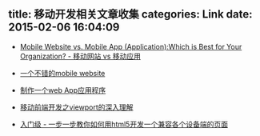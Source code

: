 title: 移动开发相关文章收集
categories: Link
date: 2015-02-06 16:04:09
---

* [Mobile Website vs. Mobile App (Application):Which is Best for Your Organization? - 移动网站 vs 移动应用](http://www.hswsolutions.com/services/mobile-web-development/mobile-website-vs-apps/)

* [一个不错的mobile website](http://app.ft.com/)

* [制作一个web App应用程序](http://jsdashi.com/development/420.html)

* [移动前端开发之viewport的深入理解](http://www.cnblogs.com/2050/p/3877280.html)

* [入门级 - 一步一步教你如何用html5开发一个兼容各个设备端的页面](http://www.lingulo.com/tutorials/css/how-to-build-a-html5-website-from-scratch)

